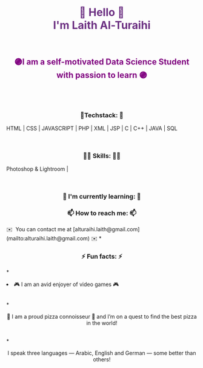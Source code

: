
<h1 align="center" style="color:6C3082">👋 Hello 👋 <br> I'm Laith Al-Turaihi </h1> <br>
  
</h1> 
<h2 align="center" style="color:purple">🟣I am a self-motivated Data Science Student with passion to learn 🟣</h2> <br> <br>

<h3 align="center"> 📔Techstack: 📔 </h3>
<p> HTML | CSS | JAVASCRIPT | PHP | XML | JSP | C | C++ | JAVA | SQL </p> <br>

<h3 align="center"> 🤹‍♂️ Skills: 🤹‍♂️ </h3>
<p> Photoshop & Lightroom | </p> <br>
<h3 align="center">📖 I'm currently learning: 📖 </h3>

<h3 align="center">📫 How to reach me: 📫</h3>
✉️  You can contact me at [alturaihi.laith@gmail.com](mailto:alturaihi.laith@gmail.com) ✉️
* <h3 align="center"> ⚡ Fun facts: ⚡</h3>
* <p align="center"> <li>🎮 I am an avid enjoyer of video games 🎮 </p> </li> <br>
* <p align="center"> 🍕 I am a proud  pizza connoisseur 🍕 and I’m on a quest to find the best pizza in the world! </p> <br>
* <p align="center"> I speak three languages — Arabic, English and German — some better than others!</p> <br>



<!--
**Laith-AlTuraihi/Laith-AlTuraihi** is a ✨ _special_ ✨ repository because its `README.md` (this file) appears on your GitHub profile.

Here are some ideas to get you started:

- 🔭 I’m currently working on ...
- 🌱 I’m currently learning ...
- 👯 I’m looking to collaborate on ...
- 🤔 I’m looking for help with ...
- 💬 Ask me about ...
- 📫 How to reach me: ...
- 😄 Pronouns: ...
- ⚡ Fun fact: ...
-->
